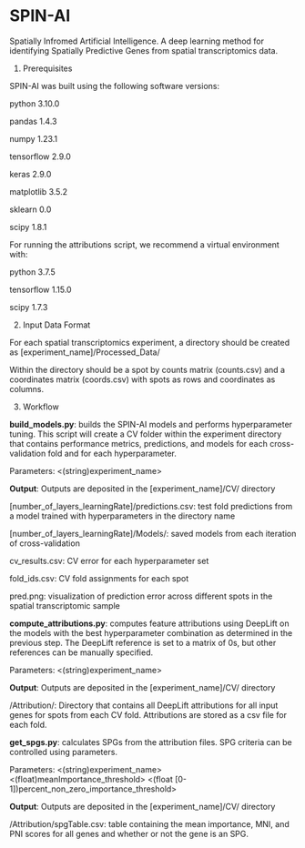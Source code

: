 # SPIN-AI
Spatially Infromed Artificial Intelligence. A deep learning method for identifying Spatially Predictive Genes from spatial transcriptomics data.

1. Prerequisites

SPIN-AI was built using the following software versions:

python 3.10.0

pandas 1.4.3

numpy 1.23.1

tensorflow 2.9.0 

keras 2.9.0

matplotlib 3.5.2

sklearn 0.0

scipy 1.8.1

For running the attributions script, we recommend a virtual environment with:

python 3.7.5

tensorflow 1.15.0

scipy 1.7.3


2. Input Data Format

For each spatial transcriptomics experiment, a directory should be created as [experiment_name]/Processed_Data/

Within the directory should be a spot by counts matrix (counts.csv) and a coordinates matrix (coords.csv) with spots as rows and coordinates as columns.

3. Workflow

**build_models.py**: builds the SPIN-AI models and performs hyperparameter tuning. This script will create a CV folder within the experiment directory that contains performance metrics, predictions, and models for each cross-validation fold and for each hyperparameter.

Parameters: <(string)experiment_name>

**Output**: Outputs are deposited in the [experiment_name]/CV/ directory

[number_of_layers_learningRate]/predictions.csv: test fold predictions from a model trained with hyperparameters in the directory name

[number_of_layers_learningRate]/Models/: saved models from each iteration of cross-validation

cv_results.csv: CV error for each hyperparameter set

fold_ids.csv: CV fold assignments for each spot

pred.png: visualization of prediction error across different spots in the spatial transcriptomic sample

**compute_attributions.py**: computes feature attributions using DeepLift on the models with the best hyperparameter combination as determined in the previous step. The DeepLift reference is set to a matrix of 0s, but other references can be manually specified.

Parameters: <(string)experiment_name>

**Output**: Outputs are deposited in the [experiment_name]/CV/ directory

/Attribution/: Directory that contains all DeepLift attributions for all input genes for spots from each CV fold. Attributions are stored as a csv file for each fold.

**get_spgs.py**: calculates SPGs from the attribution files. SPG criteria can be controlled using parameters.

Parameters: <(string)experiment_name>  <(float)meanImportance_threshold> <(float [0-1])percent_non_zero_importance_threshold>

**Output**: Outputs are deposited in the [experiment_name]/CV/ directory

/Attribution/spgTable.csv: table containing the mean importance, MNI, and PNI scores for all genes and whether or not the gene is an SPG.
